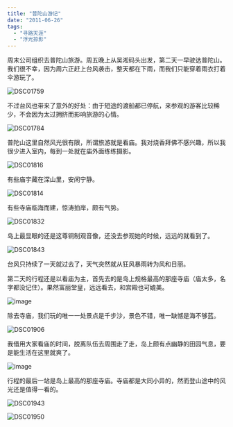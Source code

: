 ```yaml
---
title: "普陀山游记"
date: "2011-06-26"
tags: 
  - "寻路天涯"
  - "浮光掠影"
---
```


周末公司组织去普陀山旅游。周五晚上从吴淞码头出发，第二天一早驶达普陀山。我们很不幸，因为周六正赶上台风袭击，整天都在下雨，而我们只能穿着雨衣打着伞游玩了。

![DSC01759](images/dsc01759.jpg "DSC01759")

不过台风也带来了意外的好处：由于短途的渡船都已停航，来参观的游客比较稀少，不会因为太过拥挤而影响旅游的心情。

![DSC01784](images/dsc01784.jpg "DSC01784")

普陀山这里自然风光很有限，所谓旅游就是看庙。我对烧香拜佛不感兴趣，所以我很少进入室内，每到一处就在庙外面练练摄影。

![DSC01816](images/dsc01816.jpg "DSC01816")

有些庙宇藏在深山里，安闲宁静。

![DSC01814](images/dsc018141.jpg "DSC01814")

有些寺庙临海而建，惊涛拍岸，颇有气势。

![DSC01832](images/dsc01832.jpg "DSC01832")

岛上最显眼的还是这尊铜制观音像，还没去参观她的时候，远远的就看到了。

![DSC01843](images/dsc01843.jpg "DSC01843")

台风只持续了一天就过去了，天气突然就从狂风暴雨转为风和日丽。

第二天的行程还是以看庙为主，首先去的是岛上规格最高的那座寺庙（庙太多，名字都没记住）。果然富丽堂皇，远远看去，和宫殿也可媲美。

![image](images/image1.png "image")

除去寺庙，我们玩的唯一一处景点是千步沙，景色不错，唯一缺憾是海不够蓝。

![DSC01906](images/dsc01906.jpg "DSC01906")

我借用大家看庙的时间，脱离队伍去周围走了走，岛上颇有点幽静的田园气息，要是能生活在这里就爽了。

![image](images/image2.png "image")

行程的最后一站是岛上最高的那座寺庙。寺庙都是大同小异的，然而登山途中的风光还是值得一看的。

![DSC01943](images/dsc01943.jpg "DSC01943")

![DSC01950](images/dsc01950.jpg "DSC01950")

